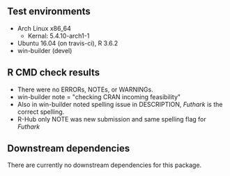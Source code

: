 ## Test environments

* Arch Linux x86_64
    + Kernal: 5.4.10-arch1-1
* Ubuntu 16.04 (on travis-ci), R 3.6.2
* win-builder (devel)

## R CMD check results

* There were no ERRORs, NOTEs, or WARNINGs. 
* win-builder note = "checking CRAN incoming feasibility"
* Also in win-builder noted spelling issue in DESCRIPTION, _Futhark_ is the correct spelling.
* R-Hub only NOTE was new submission and same spelling flag for _Futhark_

## Downstream dependencies

There are currently no downstream dependencies for this package.
